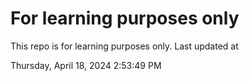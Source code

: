# For learning purposes only
This repo is for learning purposes only.
Last updated at

Thursday, April 18, 2024 2:53:49 PM


